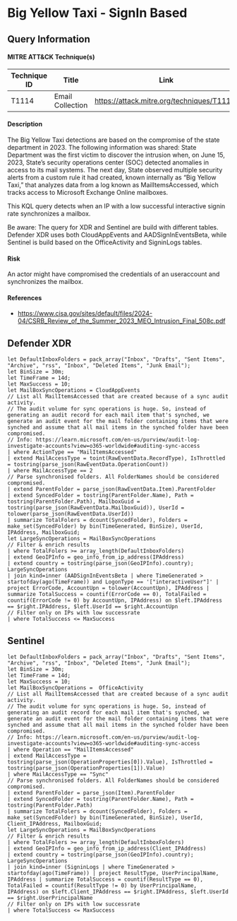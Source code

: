 # Big Yellow Taxi - SignIn Based

## Query Information

#### MITRE ATT&CK Technique(s)

| Technique ID | Title    | Link    |
| ---  | --- | --- |
| T1114 | Email Collection | https://attack.mitre.org/techniques/T1114/ |

#### Description
The Big Yellow Taxi detections are based on the compromise of the state department in 2023. The following information was shared: State Department was the first victim to discover the intrusion when, on June 15, 2023, State’s security operations center (SOC) detected anomalies in access to its mail systems. The next day, State observed multiple security alerts from a custom rule it had created, known internally as “Big Yellow Taxi,” that analyzes data from a log known as MailItemsAccessed, which tracks access to Microsoft Exchange Online mailboxes.

This KQL query detects when an IP with a low successful interactive signin rate synchronizes a mailbox.

Be aware: The query for XDR and Sentinel are build with different tables. Defender XDR uses both CloudAppEvents and AADSignInEventsBeta, while Sentinel is build based on the OfficeActivity and SigninLogs tables.

#### Risk
An actor might have compromised the credentials of an useraccount and synchronizes the mailbox.

#### References
- https://www.cisa.gov/sites/default/files/2024-04/CSRB_Review_of_the_Summer_2023_MEO_Intrusion_Final_508c.pdf

## Defender XDR
```KQL
let DefaultInboxFolders = pack_array("Inbox", "Drafts", "Sent Items", "Archive", "rss", "Inbox", "Deleted Items", "Junk Email");
let BinSize = 30m;
let TimeFrame = 14d;
let MaxSuccess = 10;
let MailBoxSyncOperations = CloudAppEvents
// List all MailItemsAccessed that are created because of a sync audit activity.
// The audit volume for sync operations is huge. So, instead of generating an audit record for each mail item that's synched, we generate an audit event for the mail folder containing items that were synched and assume that all mail items in the synched folder have been compromised.
// Info: https://learn.microsoft.com/en-us/purview/audit-log-investigate-accounts?view=o365-worldwide#auditing-sync-access
| where ActionType == "MailItemsAccessed"
| extend MailAccessType = toint(RawEventData.RecordType), IsThrottled = tostring(parse_json(RawEventData.OperationCount))
| where MailAccessType == 2
// Parse synchronised folders. All FolderNames should be considered compromised.
| extend ParentFolder = parse_json(RawEventData.Item).ParentFolder
| extend SyncedFolder = tostring(ParentFolder.Name), Path = tostring(ParentFolder.Path), MailboxGuid = tostring(parse_json(RawEventData.MailboxGuid)), UserId = tolower(parse_json(RawEventData.UserId))
| summarize TotalFolers = dcount(SyncedFolder), Folders = make_set(SyncedFolder) by bin(TimeGenerated, BinSize), UserId, IPAddress, MailboxGuid;
let LargeSyncOperations = MailBoxSyncOperations
// Filter & enrich results
| where TotalFolers >= array_length(DefaultInboxFolders)
| extend GeoIPInfo = geo_info_from_ip_address(IPAddress)
| extend country = tostring(parse_json(GeoIPInfo).country);
LargeSyncOperations
| join kind=inner (AADSignInEventsBeta | where TimeGenerated > startofday(ago(TimeFrame)) and LogonType == '["interactiveUser"]' | project ErrorCode, AccountUpn = tolower(AccountUpn), IPAddress | summarize TotalSuccess = countif(ErrorCode == 0), TotalFailed = countif(ErrorCode != 0) by AccountUpn, IPAddress) on $left.IPAddress == $right.IPAddress, $left.UserId == $right.AccountUpn
// Filter only on IPs with low successrate 
| where TotalSuccess <= MaxSuccess
```
## Sentinel
```KQL
let DefaultInboxFolders = pack_array("Inbox", "Drafts", "Sent Items", "Archive", "rss", "Inbox", "Deleted Items", "Junk Email");
let BinSize = 30m;
let TimeFrame = 14d;
let MaxSuccess = 10;
let MailBoxSyncOperations =  OfficeActivity
// List all MailItemsAccessed that are created because of a sync audit activity.
// The audit volume for sync operations is huge. So, instead of generating an audit record for each mail item that's synched, we generate an audit event for the mail folder containing items that were synched and assume that all mail items in the synched folder have been compromised.
// Info: https://learn.microsoft.com/en-us/purview/audit-log-investigate-accounts?view=o365-worldwide#auditing-sync-access
| where Operation == "MailItemsAccessed"
| extend MailAccessType = tostring(parse_json(OperationProperties[0]).Value), IsThrottled = tostring(parse_json(OperationProperties[1]).Value)
| where MailAccessType == "Sync"
// Parse synchronised folders. All FolderNames should be considered compromised.
| extend ParentFolder = parse_json(Item).ParentFolder
| extend SyncedFolder = tostring(ParentFolder.Name), Path = tostring(ParentFolder.Path)
| summarize TotalFolers = dcount(SyncedFolder), Folders = make_set(SyncedFolder) by bin(TimeGenerated, BinSize), UserId, Client_IPAddress, MailboxGuid;
let LargeSyncOperations = MailBoxSyncOperations
// Filter & enrich results
| where TotalFolers >= array_length(DefaultInboxFolders)
| extend GeoIPInfo = geo_info_from_ip_address(Client_IPAddress)
| extend country = tostring(parse_json(GeoIPInfo).country);
LargeSyncOperations
| join kind=inner (SigninLogs | where TimeGenerated > startofday(ago(TimeFrame)) | project ResultType, UserPrincipalName, IPAddress | summarize TotalSuccess = countif(ResultType == 0), TotalFailed = countif(ResultType != 0) by UserPrincipalName, IPAddress) on $left.Client_IPAddress == $right.IPAddress, $left.UserId == $right.UserPrincipalName
// Filter only on IPs with low successrate 
| where TotalSuccess <= MaxSuccess
```
